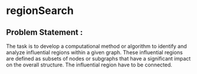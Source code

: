 # regionSearch

## Problem Statement :
  The task is to develop a computational method or algorithm to identify and analyze influential regions within a given graph. These influential regions are defined as subsets of nodes or subgraphs that have a significant impact on the overall structure. The influential region have to be connected.
